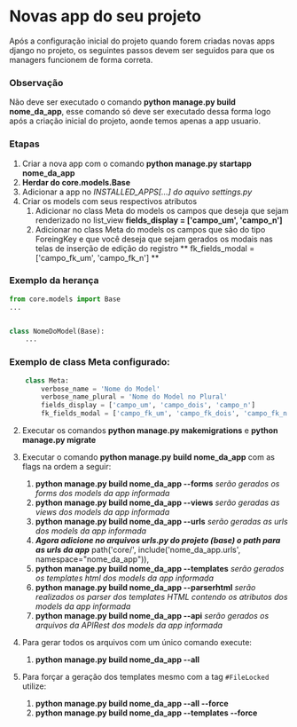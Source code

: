 # Novas app do seu projeto

Após a configuração inicial do projeto quando forem criadas novas apps django no projeto, os seguintes passos devem ser
seguidos para que os managers funcionem de forma correta.

### Observação

Não deve ser executado o comando **python manage.py build nome_da_app**, esse comando só deve ser executado dessa forma
logo após a criação inicial do projeto, aonde temos apenas a app usuario.

### Etapas

1. Criar a nova app com o comando **python manage.py startapp nome_da_app**
2. **Herdar do core.models.Base**
1. Adicionar a app no **INSTALLED_APPS[...]* do aquivo *settings.py**
1. Criar os models com seus respectivos atributos
    1. Adicionar no class Meta do models os campos que deseja que sejam renderizado no list_view **fields_display =
       ['campo_um', 'campo_n']**
    2. Adicionar no class Meta do models os campos que são do tipo ForeingKey e que você deseja que sejam gerados os
       modais nas telas de inserção de edição do registro ** fk_fields_modal = ['campo_fk_um', 'campo_fk_n'] **

### Exemplo da herança

```python hl_lines="2 3" 
from core.models import Base
...


class NomeDoModel(Base):
    ...
```

### Exemplo de class Meta configurado:

```python hl_lines="2 3" 
    class Meta:
        verbose_name = 'Nome do Model'
        verbose_name_plural = 'Nome do Model no Plural'
        fields_display = ['campo_um', 'campo_dois', 'campo_n']
        fk_fields_modal = ['campo_fk_um', 'campo_fk_dois', 'campo_fk_n']
```

2. Executar os comandos **python manage.py makemigrations** e **python manage.py migrate**
3. Executar o comando **python manage.py build nome_da_app** com as flags na ordem a seguir:
    1. **python manage.py build nome_da_app --forms** *serão gerados os forms dos models da app informada*
    2. **python manage.py build nome_da_app --views** *serão geradas as views dos models da app informada*
    3. **python manage.py build nome_da_app --urls** *serão geradas as urls dos models da app informada*
    4. ***Agora adicione no arquivos urls.py do projeto (base) o path para as urls da app***
       path('core/', include('nome_da_app.urls', namespace="nome_da_app")),
    5. **python manage.py build nome_da_app --templates** *serão gerados os templates html dos models da app informada*
    1. **python manage.py build nome_da_app --parserhtml** *serão realizados os parser dos templates HTML contendo os
       atributos dos models da app informada*
    1. **python manage.py build nome_da_app --api** *serão gerados os arquivos da APIRest dos models da app informada*
4. Para gerar todos os arquivos com um único comando execute:  
    1. **python manage.py build nome_da_app --all** 

5. Para forçar a geração dos templates mesmo com a tag `#FileLocked` utilize:
    1. **python manage.py build nome_da_app --all --force** 
    1. **python manage.py build nome_da_app --templates --force** 